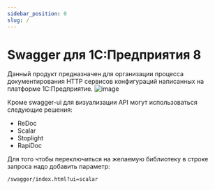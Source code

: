 ```yaml
---
sidebar_position: 0
slug: /
---
```


# Swagger для 1С:Предприятия 8

Данный продукт предназначен для организации процесса документирования HTTP сервисов конфигураций написанных на платформе 1С:Предприятие.
![image](https://github.com/zerobig/swagger-1c/blob/master/docs/static/screenshot_1.png)

Кроме swagger-ui для визуализации API могут использоваться следующие решения:

* ReDoc
* Scalar
* Stoplight
* RapiDoc

Для того чтобы переключиться на желаемую библиотеку в строке запроса надо добавить параметр:
```
/swagger/index.html?ui=scalar
```
